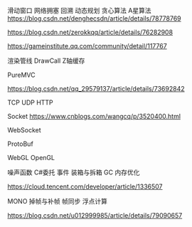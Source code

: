滑动窗口
网络拥塞
回溯
动态规划
贪心算法
A星算法
https://blog.csdn.net/denghecsdn/article/details/78778769

https://blog.csdn.net/zerokkqq/article/details/76282908

https://gameinstitute.qq.com/community/detail/117767

渲染管线
DrawCall
Z轴缓存

PureMVC

https://blog.csdn.net/qq_29579137/article/details/73692842


TCP
UDP
HTTP

Socket
https://www.cnblogs.com/wangcq/p/3520400.html


WebSocket

ProtoBuf

WebGL
OpenGL


噪声函数
C#委托
事件
装箱与拆箱
GC
内存优化

https://cloud.tencent.com/developer/article/1336507

MONO
掉帧与补帧
帧同步
浮点计算

https://blog.csdn.net/u012999985/article/details/79090657